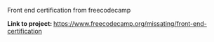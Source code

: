 Front end certification from freecodecamp

 <strong> Link to project: </strong> https://www.freecodecamp.org/missating/front-end-certification